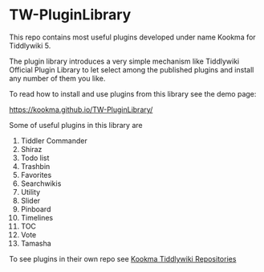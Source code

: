 # TW-PluginLibrary
This repo contains most useful plugins developed under name Kookma for Tiddlywiki 5.

The plugin library introduces a very simple mechanism like Tiddlywiki Official Plugin Library to let select among the published plugins and install any number of them you like.

To read how to install and use plugins from this library see the demo page:

https://kookma.github.io/TW-PluginLibrary/

Some of useful plugins in this library are

 1. Tiddler Commander
 2. Shiraz
 3. Todo list
 4. Trashbin
 5. Favorites
 6. Searchwikis
 7. Utility
 8. Slider
 9. Pinboard
10. Timelines
11. TOC
12. Vote
13. Tamasha


To see plugins in their own repo see [Kookma Tiddlywiki Repositories](https://github.com/kookma?tab=repositories&q=tiddlywiki&type=&language=)
